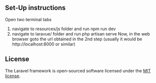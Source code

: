 ## Set-Up instructions

Open two terminal tabs
1) navigate to resources/js folder and run npm run dev
2) navigate to laravue/ folder and run php artisan serve
   Now, in the web browser goto the url obtained in the 2nd step (usually it would be http://localhost:8000 or similar) 

## License

The Laravel framework is open-sourced software licensed under the [MIT license](https://opensource.org/licenses/MIT).
